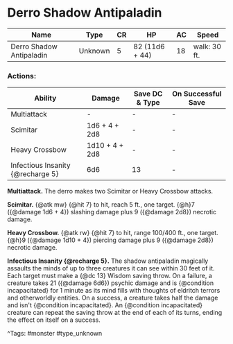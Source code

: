 # Derro Shadow Antipaladin

| Name | Type | CR | HP | AC | Speed |
|------|------|----|----|----|-------|
| Derro Shadow Antipaladin | Unknown | 5 | 82 (11d6 + 44) | 18 | walk: 30 ft. |

### Actions:

| Ability | Damage | Save DC & Type | On Successful Save |
|---------|--------|----------------|--------------------|
| Multiattack | - | - | - |
| Scimitar | 1d6 + 4 + 2d8 | - | - |
| Heavy Crossbow | 1d10 + 4 + 2d8 | - | - |
| Infectious Insanity {@recharge 5} | 6d6 | 13 | - |


**Multiattack.** The derro makes two Scimitar or Heavy Crossbow attacks.

**Scimitar.** {@atk mw} {@hit 7} to hit, reach 5 ft., one target. {@h}7 ({@damage 1d6 + 4}) slashing damage plus 9 ({@damage 2d8}) necrotic damage.

**Heavy Crossbow.** {@atk rw} {@hit 7} to hit, range 100/400 ft., one target. {@h}9 ({@damage 1d10 + 4}) piercing damage plus 9 ({@damage 2d8}) necrotic damage.

**Infectious Insanity {@recharge 5}.** The shadow antipaladin magically assaults the minds of up to three creatures it can see within 30 feet of it. Each target must make a {@dc 13} Wisdom saving throw. On a failure, a creature takes 21 ({@damage 6d6}) psychic damage and is {@condition incapacitated} for 1 minute as its mind fills with thoughts of eldritch terrors and otherworldly entities. On a success, a creature takes half the damage and isn't {@condition incapacitated}. An {@condition incapacitated} creature can repeat the saving throw at the end of each of its turns, ending the effect on itself on a success.

^Tags: #monster #type_unknown